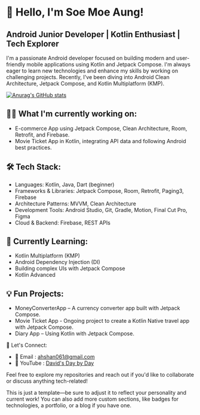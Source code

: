 # 👋 Hello, I'm Soe Moe Aung!
## Android Junior Developer | Kotlin Enthusiast | Tech Explorer

I'm a passionate Android developer focused on building modern and user-friendly mobile applications using Kotlin and Jetpack Compose. I'm always eager to learn new technologies and enhance my skills by working on challenging projects. Recently, I've been diving into Android Clean Architecture, Jetpack Compose, and Kotlin Multiplatform (KMP).

[![Anurag's GitHub stats](https://github-readme-stats.vercel.app/api?username=soemoeaung060)](https://github.com/anuraghazra/github-readme-stats)

## 👨‍💻 What I'm currently working on:
- E-commerce App using Jetpack Compose, Clean Architecture, Room, Retrofit, and Firebase.
- Movie Ticket App in Kotlin, integrating API data and following Android best practices.

## 🛠️ Tech Stack:
- Languages: Kotlin, Java, Dart (beginner)
- Frameworks & Libraries: Jetpack Compose, Room, Retrofit, Paging3, Firebase
- Architecture Patterns: MVVM, Clean Architecture
- Development Tools: Android Studio, Git, Gradle, Motion, Final Cut Pro, Figma
- Cloud & Backend: Firebase, REST APIs

## 🌱 Currently Learning:
- Kotlin Multiplatform (KMP)
- Android Dependency Injection (DI)
- Building complex UIs with Jetpack Compose
- Kotlin Advanced

## 💡 Fun Projects:
- MoneyConverterApp – A currency converter app built with Jetpack Compose.
- Movie Ticket App - Ongoing project to create a Kotlin Native travel app with Jetpack Compose.
- Diary App – Using Kotlin with Jetpack Compose.

💬 Let's Connect:
- 📧 Email : ahshan061@gmail.com
- 🎥 YouTube : [David's Day by Day](https://www.youtube.com/@davidsdaybyday3636)

Feel free to explore my repositories and reach out if you'd like to collaborate or discuss anything tech-related!

This is just a template—be sure to adjust it to reflect your personality and current work! You can also add more custom sections, like badges for technologies, a portfolio, or a blog if you have one.
